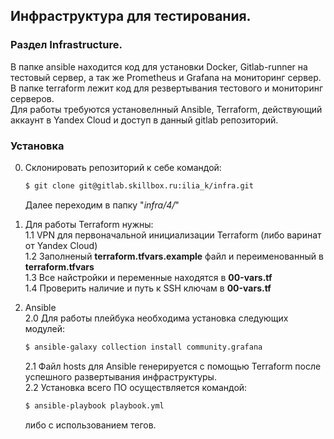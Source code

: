 ## Инфраструктура для тестирования.


### Раздел Infrastructure.

В папке ansible находится код для установки  Docker, Gitlab-runner на тестовый сервер, а так же Prometheus и Grafana на мониторинг сервер.
В папке terraform лежит код для резвертывания тестового и мониторинг серверов.  
Для работы требуются установелнный Ansible, Terraform, действующий аккаунт в Yandex Cloud и доступ в данный gitlab репозиторий.


### Установка

0. Склонировать репозиторий к себе командой: 
    ```bash
    $ git clone git@gitlab.skillbox.ru:ilia_k/infra.git
    ```   
    Далее переходим в папку "*infra/4/*"

1. Для работы Terraform нужны:  
    1.1 VPN для первоначальной инициализации Terraform (либо варинат от Yandex Cloud)  
    1.2 Заполненый **terraform.tfvars.example** файл и переименованный в **terraform.tfvars**  
    1.3 Все найстройки и переменные находятся в **00-vars.tf**  
    1.4 Проверить наличие и путь к SSH ключам в **00-vars.tf**  

2. Ansible   
    2.0 Для работы плейбука необходима установка следующих модулей:
    ```bash
    $ ansible-galaxy collection install community.grafana
    ```
    2.1 Файл hosts для Ansible генерируется с помощью Terraform после успешного развертывания инфраструктуры.  
    2.2 Установка всего ПО осуществляется командой:
    ```bash
    $ ansible-playbook playbook.yml
    ```  
    либо с использованием тегов.